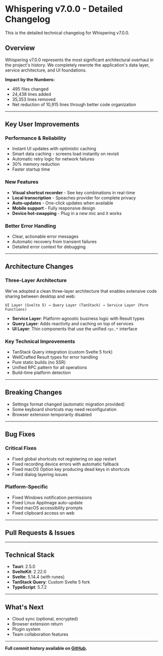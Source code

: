 # Whispering v7.0.0 - Detailed Changelog

This is the detailed technical changelog for Whispering v7.0.0.

## Overview

Whispering v7.0.0 represents the most significant architectural overhaul in the project's history. We completely rewrote the application's data layer, service architecture, and UI foundations.

**Impact by the Numbers:**
- 495 files changed
- 24,438 lines added
- 35,353 lines removed
- Net reduction of 10,915 lines through better code organization

---

## Key User Improvements

### Performance & Reliability
- Instant UI updates with optimistic caching
- Smart data caching - screens load instantly on revisit
- Automatic retry logic for network failures
- 30% memory reduction
- Faster startup time

### New Features
- **Visual shortcut recorder** - See key combinations in real-time
- **Local transcription** - Speaches provider for complete privacy
- **Auto-updates** - One-click updates when available
- **Mobile support** - Fully responsive design
- **Device hot-swapping** - Plug in a new mic and it works

### Better Error Handling
- Clear, actionable error messages
- Automatic recovery from transient failures
- Detailed error context for debugging

---

## Architecture Changes

### Three-Layer Architecture

We've adopted a clean three-layer architecture that enables extensive code sharing between desktop and web:

```
UI Layer (Svelte 5) → Query Layer (TanStack) → Service Layer (Pure Functions)
```

- **Service Layer**: Platform-agnostic business logic with Result types
- **Query Layer**: Adds reactivity and caching on top of services
- **UI Layer**: Thin components that use the unified `rpc.*` interface

### Key Technical Improvements
- TanStack Query integration (custom Svelte 5 fork)
- WellCrafted Result types for error handling
- Pure static builds (no SSR)
- Unified RPC pattern for all operations
- Build-time platform detection

---

## Breaking Changes

- Settings format changed (automatic migration provided)
- Some keyboard shortcuts may need reconfiguration
- Browser extension temporarily disabled

---

## Bug Fixes

### Critical Fixes
- Fixed global shortcuts not registering on app restart
- Fixed recording device errors with automatic fallback
- Fixed macOS Option key producing dead keys in shortcuts
- Fixed dialog layering issues

### Platform-Specific
- Fixed Windows notification permissions
- Fixed Linux AppImage auto-update
- Fixed macOS accessibility prompts
- Fixed clipboard access on web

---

## Pull Requests & Issues

<!-- PR list will be automatically generated here -->

---

## Technical Stack

- **Tauri**: 2.5.0
- **SvelteKit**: 2.22.0
- **Svelte**: 5.14.4 (with runes)
- **TanStack Query**: Custom Svelte 5 fork
- **TypeScript**: 5.7.2

---

## What's Next

- Cloud sync (optional, encrypted)
- Browser extension return
- Plugin system
- Team collaboration features

---

**Full commit history available on [GitHub](https://github.com/braden-w/whispering/commits/main).**